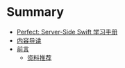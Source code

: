 # Summary

* [Perfect: Server-Side Swift 学习手册](README.md)
* [内容导读](内容导读.md)
* [前言](前言.md)
    * [资料推荐](资料推荐.md)

